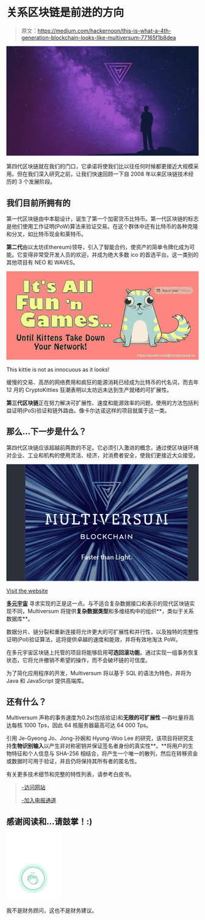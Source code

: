 # 关系区块链是前进的方向

> 原文：<https://medium.com/hackernoon/this-is-what-a-4th-generation-blockchain-looks-like-multiversum-77165f1b8dea>

![](img/c34b9eb2e2ac7238485ab51635bb003a.png)

第四代区块链就在我们的门口，它承诺将使我们比以往任何时候都更接近大规模采用。但在我们深入研究之前，让我们快速回顾一下自 2008 年以来区块链技术经历的 3 个发展阶段。

## 我们目前所拥有的

第一代区块链由中本聪设计，诞生了第一个加密货币比特币。第一代区块链的标志是他们使用工作证明(PoW)算法来验证交易。在这个群体中还有比特币的各种克隆和分叉，如比特币现金和莱特币。

**第二代**由以太坊(Ethereum)领导，引入了智能合约，使资产的简单令牌化成为可能。它变得非常受开发人员的欢迎，并成为绝大多数 ico 的首选平台。这一类别的其他项目有 NEO 和 WAVES。

![](img/55cb4214a63549c8413b7b6afcada19f.png)

This kittie is not as innocuous as it looks!

缓慢的交易、高昂的网络费用和疯狂的能源消耗已经成为比特币的代名词，而去年 12 月的 CryptoKitties 狂潮表明以太坊远未达到生产就绪的可扩展性。

**第三代区块链**正在努力解决可扩展性、速度和能源效率的问题，使用的方法包括利益证明(PoS)验证和链外路由。像卡尔达诺这样的项目就属于这一类。

## 那么…下一步是什么？

第四代区块链应该超越前两款的不足。它必须引入激进的概念，通过使区块链环境对企业、工业和机构的使用灵活、经济，对消费者安全，使我们更接近大众接受。

![](img/fd2212bc3f7a7b3da8e49428fc3809f5.png)

[Visit the website](http://multiversum.network)

[**多元宇宙**](http://multiversum.network) 寻求实现的正是这一点。与不适合复杂数据接口和表示的现代区块链实现不同，Multiversum 将提供**复杂数据类型**和多维结构中的组织**，类似于关系数据库**。

数据分片、链分裂和重新连接将允许更大的可扩展性和并行性，以及独特的完整性证明(PoI)验证算法，这将提供卓越的速度和能效，并将有效地淘汰 PoW。

在多元宇宙区块链上托管的项目将能够启用**可选回滚功能**。通过实现一组事务恢复状态，它将允许撤销不希望的操作，而不会破坏链的可信度。

为了简化应用程序的开发，Multiversum 将以基于 SQL 的语法为特色，并将为 Java 和 JavaScript 提供高端库。

## 还有什么？

Multiversum 声称的事务速度为0.2s(包括验证)和**无限的可扩展性** —吞吐量将高达每核 1000 Tps，因此 64 核服务器最高可达 64 000 Tps。

引用 Je-Gyeong Jo、Jong-孙婉和 Hyung-Woo Lee 的研究，该项目将研究支持**生物识别输入**以产生非对称密钥并保证签名者身份的真实性**。**将用户的生物特征和个人信息与 SHA-256 相结合，将产生一个唯一的散列，然后在转移资金或数据时可用于验证，并且仍将保持其所有者的匿名性。

有关更多技术细节和完整的特性列表，请参考白皮书。

> [-访问网站](http://multiversum.network)
> 
> [-加入电报通道](https://t.me/MultiversumOfficial)

## 感谢阅读和…请鼓掌！:)

![](img/826581e5d9d84c9ac865ff50de96d060.png)

我不是财务顾问，这也不是财务建议。